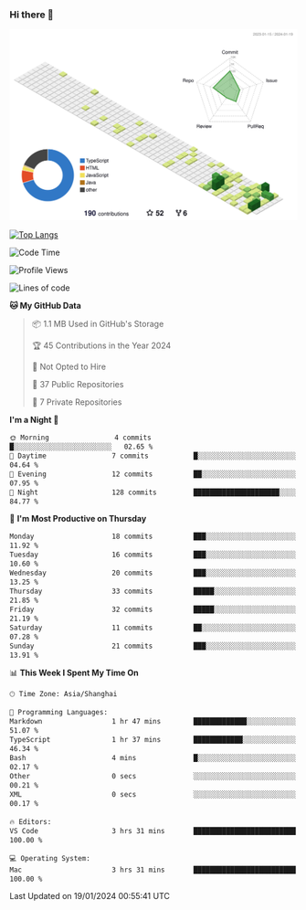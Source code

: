 ### Hi there 👋

![](./profile-3d-contrib/profile-green-animate.svg)

 

[![Top Langs](https://github-readme-stats.vercel.app/api/top-langs/?username=tonyljx)](https://github.com/anuraghazra/github-readme-stats)


 

<!--START_SECTION:waka-->
![Code Time](http://img.shields.io/badge/Code%20Time-118%20hrs%204%20mins-blue)

![Profile Views](http://img.shields.io/badge/Profile%20Views-38-blue)

![Lines of code](https://img.shields.io/badge/From%20Hello%20World%20I%27ve%20Written-246.1%20thousand%20lines%20of%20code-blue)

**🐱 My GitHub Data** 

> 📦 1.1 MB Used in GitHub's Storage 
 > 
> 🏆 45 Contributions in the Year 2024
 > 
> 🚫 Not Opted to Hire
 > 
> 📜 37 Public Repositories 
 > 
> 🔑 7 Private Repositories 
 > 
**I'm a Night 🦉** 

```text
🌞 Morning                4 commits           █░░░░░░░░░░░░░░░░░░░░░░░░   02.65 % 
🌆 Daytime                7 commits           █░░░░░░░░░░░░░░░░░░░░░░░░   04.64 % 
🌃 Evening                12 commits          ██░░░░░░░░░░░░░░░░░░░░░░░   07.95 % 
🌙 Night                  128 commits         █████████████████████░░░░   84.77 % 
```
📅 **I'm Most Productive on Thursday** 

```text
Monday                   18 commits          ███░░░░░░░░░░░░░░░░░░░░░░   11.92 % 
Tuesday                  16 commits          ███░░░░░░░░░░░░░░░░░░░░░░   10.60 % 
Wednesday                20 commits          ███░░░░░░░░░░░░░░░░░░░░░░   13.25 % 
Thursday                 33 commits          █████░░░░░░░░░░░░░░░░░░░░   21.85 % 
Friday                   32 commits          █████░░░░░░░░░░░░░░░░░░░░   21.19 % 
Saturday                 11 commits          ██░░░░░░░░░░░░░░░░░░░░░░░   07.28 % 
Sunday                   21 commits          ███░░░░░░░░░░░░░░░░░░░░░░   13.91 % 
```


📊 **This Week I Spent My Time On** 

```text
🕑︎ Time Zone: Asia/Shanghai

💬 Programming Languages: 
Markdown                 1 hr 47 mins        █████████████░░░░░░░░░░░░   51.07 % 
TypeScript               1 hr 37 mins        ████████████░░░░░░░░░░░░░   46.34 % 
Bash                     4 mins              █░░░░░░░░░░░░░░░░░░░░░░░░   02.17 % 
Other                    0 secs              ░░░░░░░░░░░░░░░░░░░░░░░░░   00.21 % 
XML                      0 secs              ░░░░░░░░░░░░░░░░░░░░░░░░░   00.17 % 

🔥 Editors: 
VS Code                  3 hrs 31 mins       █████████████████████████   100.00 % 

💻 Operating System: 
Mac                      3 hrs 31 mins       █████████████████████████   100.00 % 
```


 Last Updated on 19/01/2024 00:55:41 UTC
<!--END_SECTION:waka-->
